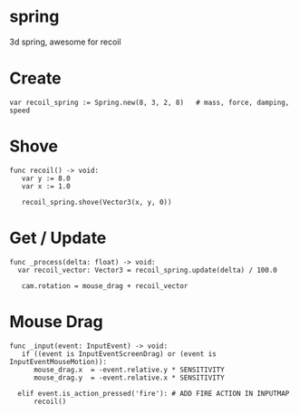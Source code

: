 # spring
3d spring,   awesome for recoil



# Create
```gdscript
var recoil_spring := Spring.new(8, 3, 2, 8)   # mass, force, damping, speed
```


# Shove
```gdscript
func recoil() -> void:
   var y := 8.0
   var x := 1.0

   recoil_spring.shove(Vector3(x, y, 0))
```


# Get / Update
```gdscript
func _process(delta: float) -> void:
  var recoil_vector: Vector3 = recoil_spring.update(delta) / 100.0

   cam.rotation = mouse_drag + recoil_vector
```


# Mouse Drag
```gdscript
func _input(event: InputEvent) -> void:
   if ((event is InputEventScreenDrag) or (event is InputEventMouseMotion)):
      mouse_drag.x  = -event.relative.y * SENSITIVITY
      mouse_drag.y  = -event.relative.x * SENSITIVITY

  elif event.is_action_pressed('fire'): # ADD FIRE ACTION IN INPUTMAP
      recoil()
```
